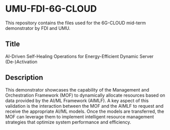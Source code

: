 # UMU-FDI-6G-CLOUD
This repository contains the files used for the 6G-CLOUD mid-term demonstrator by FDI and UMU. 

## Title  
AI-Driven Self-Healing Operations for Energy-Efficient Dynamic Server (De-)Activation 

## Description 
This demonstrator showcases the capability of the Management and Orchestration Framework (MOF) to dynamically allocate resources based on data provided by the AI/ML Framework (AIMLF). A key aspect of this validation is the interaction between the MOF and the AIMLF to request and receive the appropriate AI/ML models. Once the models are transferred, the MOF can leverage them to implement intelligent resource management strategies that optimize system performance and efficiency.  

